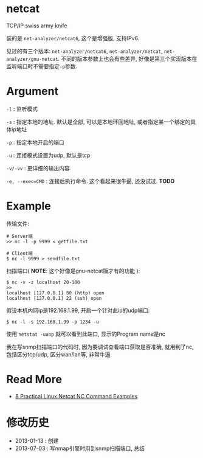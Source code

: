 <!-- title : nc -->

# netcat #

TCP/IP swiss army knife

装的是 `net-analyzer/netcat6`, 这个是增强版, 支持IPv6.

见过的有三个版本: `net-analyzer/netcat6`, `net-analyzer/netcat`, `net-analyzer/gnu-netcat`. 不同的版本参数上也会有些差异, 好像是第三个实现版本在监听端口时不需要指定`-p`参数.

# Argument #

` -l ` : 监听模式

` -s ` : 指定本地的地址. 默认是全部, 可以是本地环回地址, 或者指定某一个绑定的具体ip地址

` -p ` : 指定本地开启的端口

` -u ` : 连接模式设置为udp, 默认是tcp

` -v/-vv ` : 更详细的输出内容

` -e, --exec=CMD ` : 连接后执行命令. 这个看起来很牛逼, 还没试过. **TODO**


# Example #

传输文件:

	# Server端
	>> nc -l -p 9999 < getfile.txt

	# Client端
	$ nc -l 9999 > sendfile.txt

<!-- comment -->

扫描端口( **NOTE**: 这个好像是gnu-netcat版才有的功能 ):

	$ nc -v -z localhost 20-100
	>>
	localhost [127.0.0.1] 80 (http) open
	localhost [127.0.0.1] 22 (ssh) open

<!-- comment -->

假设本机内网ip是192.168.1.99, 开启一个针对此ip的udp端口:

	$ nc -l -s 192.168.1.99 -p 1234 -u

使用 `netstat -uanp` 就可以看到此端口, 显示的Program name是nc

我在写snmp扫描端口的代码时, 因为要调试查看端口获取是否准确, 就用到了nc, 包括区分tcp/udp, 区分wan/lan等, 非常牛逼.


# Read More #

* [8 Practical Linux Netcat NC Command Examples](http://www.thegeekstuff.com/2012/04/nc-command-examples/)


# 修改历史 #

* 2013-01-13 : 创建
* 2013-07-03 : 写nmap引擎时用到snmp扫描端口, 总结
